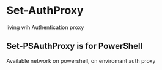# Set-AuthProxy

living wih Authentication proxy

## Set-PSAuthProxy is for PowerShell

Available network on powershell, on enviromant auth proxy